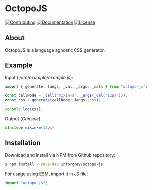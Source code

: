 # OctopoJS

<a href="CONTRIBUTING.md"><img src="https://img.shields.io/badge/Contributing-SEE CONTRIBUTING IN CONTRIBUTING.md-005c99?style=flat&amp;logo=" alt="Contributing"/></a> <a href="https://inforg.dev/octopo-js"><img src="https://img.shields.io/badge/Documentation-website-005c99?style=flat&amp;logo=" alt="Documentation"/></a> <a href="LICENSE.md"><img src="https://img.shields.io/badge/License-SEE LICENSE IN LICENSE.md-005c99?style=flat&amp;logo=" alt="License"/></a>

## About

OctopoJS is a language agnostic CSS generator.

## Example

Input (*./src/example/example.js*):

```js
import { generate, langs, _val, _args, _call } from "octopo-js";

const callNode = _call("mixin-a", _args(_val("12px")));
const css = generate(callNode, langs.scss);

console.log(css);
```

Output (*Console*):

```scss
@include mixin-a(12px)
```

## Installation

Download and install via NPM from Github repository:

```bash
$ npm install --save-dev inforgdev/octopo-js
```

For usage using ESM, import it in JS file:

```js
import "octopo-js";
```